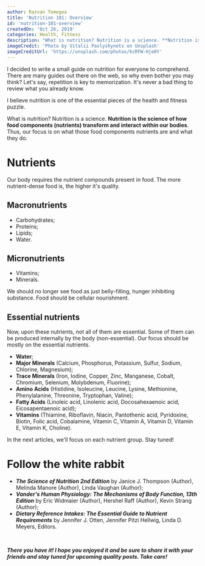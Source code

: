 ```yaml
---
author: Razvan Tomegea
title: 'Nutrition 101: Overview'
id: 'nutrition-101-overview'
createdOn: 'Oct 26, 2019'
categories: Health, Fitness
description: "What is nutrition? Nutrition is a science. **Nutrition is the science of how food components (nutrients) transform and interact within our bodies**. Thus, our focus is on what those food components nutrients are and what they do."
imageCredit: 'Photo by Vitalii Pavlyshynets on Unsplash'
imageCreditUrl: 'https://unsplash.com/photos/kcRFW-Hje8Y'
---
```


I decided to write a small guide on nutrition for everyone to comprehend. There are many guides out there on the web, so why even bother you may think? Let's say, repetition is key to memorization. It's never a bad thing to review what you already know.

I believe nutrition is one of the essential pieces of the health and fitness puzzle.

What is nutrition? Nutrition is a science. **Nutrition is the science of how food components (nutrients) transform and interact within our bodies**. Thus, our focus is on what those food components nutrients are and what they do.

# Nutrients

Our body requires the nutrient compounds present in food. The more nutrient-dense food is, the higher it's quality.

## Macronutrients

-   Carbohydrates;
-   Proteins;
-   Lipids;
-   Water.

## Micronutrients

-   Vitamins;
-   Minerals.

We should no longer see food as just belly-filling, hunger inhibiting substance. Food should be cellular nourishment.

## Essential nutrients

Now, upon these nutrients, not all of them are essential. Some of them can be produced internally by the body (non-essential). Our focus should be mostly on the essential nutrients.

-   **Water**;
-   **Major Minerals** (Calcium, Phosphorus, Potassium, Sulfur, Sodium, Chlorine, Magnesium);
-   **Trace Minerals** (Iron, Iodine, Copper, Zinc, Manganese, Cobalt, Chromium, Selenium, Molybdenum, Fluorine);
-   **Amino Acids** (Histidine, Isoleucine, Leucine, Lysine, Methionine, Phenylalanine, Threonine, Tryptophan, Valine);
-   **Fatty Acids** (Linoleic acid, Linolenic acid, Docosahexaenoic acid, Eicosapentaenoic acid);
-   **Vitamins** (Thiamine, Riboflavin, Niacin, Pantothenic acid, Pyridoxine, Biotin, Folic acid, Cobalamine, Vitamin C, Vitamin A, Vitamin D, Vitamin E, Vitamin K, Choline).

In the next articles, we'll focus on each nutrient group. Stay tuned!

# Follow the white rabbit

-   **_The Science of Nutrition 2nd Edition_** by Janice J. Thompson (Author), Melinda Manore (Author), Linda Vaughan (Author);
-   **_Vander's Human Physiology: The Mechanisms of Body Function, 13th Edition_** by Eric Widmaier (Author), Hershel Raff (Author), Kevin Strang (Author);
-   **_Dietary Reference Intakes: The Essential Guide to Nutrient Requirements_** by Jennifer J. Otten, Jennifer Pitzi Hellwig, Linda D. Meyers, Editors.

<br>

***There you have it! I hope you enjoyed it and be sure to share it with your friends and stay tuned for upcoming quality posts. Take care!***
